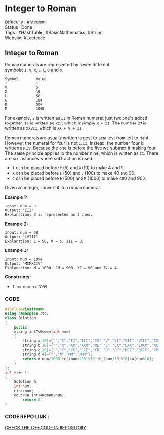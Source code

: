 # Integer to Roman

Difficulty : #Medium <br>
Status : Done <br>
Tags : #HashTable , #BasicMathematics, #String <br>
Website: #Leetcode

## **Integer to Roman**

Roman numerals are represented by seven different symbols: `I`, `V`, `X`, `L`, `C`, `D` and `M`.

```
Symbol        Value
I             1
V             5
X             10
L             50
C             100
D             500
M             1000
```

For example, `2` is written as `II` in Roman numeral, just two one's added together. `12` is written as `XII`, which is simply `X + II`. The number `27` is written as `XXVII`, which is `XX + V + II`.

Roman numerals are usually written largest to smallest from left to right. However, the numeral for four is not `IIII`. Instead, the number four is written as `IV`. Because the one is before the five we subtract it making four. The same principle applies to the number nine, which is written as `IX`. There are six instances where subtraction is used:

- `I` can be placed before `V` (5) and `X` (10) to make 4 and 9.
- `X` can be placed before `L` (50) and `C` (100) to make 40 and 90.
- `C` can be placed before `D` (500) and `M` (1000) to make 400 and 900.

Given an integer, convert it to a roman numeral.

**Example 1:**

```
Input: num = 3
Output: "III"
Explanation: 3 is represented as 3 ones.

```

**Example 2:**

```
Input: num = 58
Output: "LVIII"
Explanation: L = 50, V = 5, III = 3.

```

**Example 3:**

```
Input: num = 1994
Output: "MCMXCIV"
Explanation: M = 1000, CM = 900, XC = 90 and IV = 4.

```

**Constraints:**

- `1 <= num <= 3999`

### CODE:

```cpp
#include<iostream>
using namespace std;
class Solution 
{
	public:
    string intToRoman(int num) 
    {
        string a[10]={"","I","II","III","IV","V","VI","VII","VIII","IX"};
        string b[10]={"","X","XX","XXX","XL","L","LX","LXX","LXXX","XC"};
        string c[10]={"","C","CC","CCC","CD","D","DC","DCC","DCCC","CM"};
        string d[4]={"","M","MM","MMM"};
        return d[num/1000]+c[(num/100)%10]+b[(num/10)%10]+a[num%10];
    }
};
int main ()
{
    Solution a;
    int num;
    cin>>num;
    cout<<a.intToRoman(num);
		return 0;
}
```

### CODE REPO LINK : 
[CHECK THE C++ CODE IN REPOSITORY](./Integer%20to%20Roman.cpp)